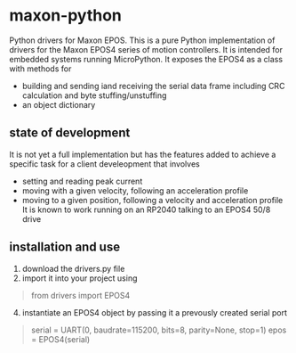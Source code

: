 # maxon-python
Python drivers for Maxon EPOS.
This is a pure Python implementation of drivers for the Maxon EPOS4 series of motion controllers.
It is intended for embedded systems running MicroPython.
It exposes the EPOS4 as a class with methods for 
- building and sending iand receiving the serial data frame including CRC calculation and byte stuffing/unstuffing
- an object dictionary
## state of development
It is not yet a full implementation but has the features added to achieve a specific task for a client develeopment that involves 
- setting and reading peak current 
- moving with a given velocity, following an acceleration profile
- moving to a given position, following a velocity and acceleration profile
It is known to work running on an RP2040 talking to an EPOS4 50/8 drive
## installation and use
1. download the drivers.py file
2. import it into your project using
> from drivers import EPOS4
4. instantiate an EPOS4 object by passing it a prevously created serial port
> serial = UART(0, baudrate=115200, bits=8, parity=None, stop=1)
> epos = EPOS4(serial)
